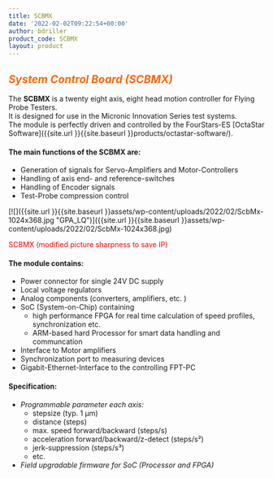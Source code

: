 ```yaml
---
title: SCBMX
date: '2022-02-02T09:22:54+00:00'
author: bdriller
product_code: SCBMX
layout: product
---
```

## <span style="color: #ff6600;">***System Control Board (SCBMX)***</span>

The **SCBMX** is a twenty eight axis, eight head motion controller for Flying Probe Testers.  
It is designed for use in the Micronic Innovation Series test systems.  
The module is perfectly driven and controlled by the FourStars-ES [OctaStar Software]({{site.url }}{{site.baseurl }}products/octastar-software/).

#### **The main functions of the SCBMX are:**

- Generation of signals for Servo-Amplifiers and Motor-Controllers
- Handling of axis end- and reference-switches
- Handling of Encoder signals
- Test-Probe compression control

[![]({{site.url }}{{site.baseurl }}assets/wp-content/uploads/2022/02/ScbMx-1024x368.jpg "GPA_LQ")]({{site.url }}{{site.baseurl }}assets/wp-content/uploads/2022/02/ScbMx-1024x368.jpg)

<span style="color: #ff0000;"> SCBMX (modified picture sharpness to save IP)</span>

#### **The module contains:**

- Power connector for single 24V DC supply
- Local voltage regulators
- Analog components (converters, amplifiers, etc. )
- SoC (System-on-Chip) containing 
    - high performance FPGA for real time calculation of speed profiles, synchronization etc.
    - ARM-based hard Processor for smart data handling and communcation
- Interface to Motor amplifiers
- Synchronization port to measuring devices
- Gigabit-Ethernet-Interface to the controlling FPT-PC

#### **Specification:**

- *Programmable parameter each axis:*
    - stepsize (typ. 1 µm)
    - distance (steps)
    - max. speed forward/backward (steps/s)
    - acceleration forward/backward/z-detect (steps/s²)
    - jerk-suppression (steps/s³)
    - etc.
- *Field upgradable firmware for SoC (Processor and FPGA)*
